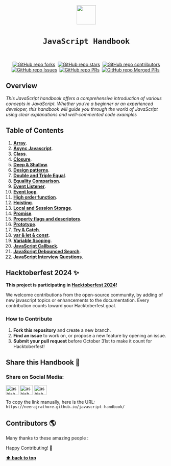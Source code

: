 <div align="center">
  <img height="60" src="https://img.icons8.com/color/344/javascript.png">
</div>

# <div align="center">`JavaScript Handbook`</div>

<br>
<div align="center">

[![GitHub repo forks](https://img.shields.io/github/forks/neerajrathore/javascript-handbook?style=flat&logo=github&logoColor=whitesmoke&label=Forks)](https://github.com/neerajrathore/javascript-handbook/network)&#160;
[![GitHub repo stars](https://img.shields.io/github/stars/neerajrathore/javascript-handbook?style=flat&logo=github&logoColor=whitesmoke&label=Stars)](https://github.com/neerajrathore/javascript-handbook/stargazers)&#160;
[![GitHub repo contributors](https://img.shields.io/github/contributors-anon/neerajrathore/javascript-handbook?style=flat&logo=github&logoColor=whitesmoke&label=Contributors)](https://github.com/neerajrathore/javascript-handbook/graphs/contributors)
[![GitHub repo Issues](https://img.shields.io/github/issues/neerajrathore/javascript-handbook?style=flat&logo=github&logoColor=red&label=Issues)](https://github.com/neerajrathore/javascript-handbook/issues)&#160;
[![GitHub repo PRs](https://img.shields.io/github/issues-pr/neerajrathore/javascript-handbook?style=flat&logo=github&logoColor=orange&label=PRs)](https://github.com/neerajrathore/javascript-handbook/pulls)&#160;
[![GitHub repo Merged PRs](https://img.shields.io/github/issues-search/neerajrathore/javascript-handbook?style=flat&logo=github&logoColor=green&label=Merged%20PRs&query=is%3Amerged)](https://github.com/neerajrathore/javascript-handbook/pulls?q=is%3Apr+is%3Amerged)&#160;

</div>

## Overview
*This JavaScript handbook offers a comprehensive introduction of various concepts in JavaScript. Whether you're a beginner or an experienced developer, this handbook will guide you through the world of JavaScript using clear explanations and well-commented code examples*

## Table of Contents
1. [**Array**](./array/README.md).
2. [**Async Javascript**](./async-javascript/README.md).
3. [**Class**](./class/README.md).
4. [**Closure**](./closure/README.md).
5. [**Deep & Shallow**](./deep-shallow/README.md).
6. [**Design patterns**](./design-patterns/README.md).
7. [**Double and Triple Equal**](./double-equal-and-triple-equal/README.md).
8. [**Equality Comparison**](./equality-comparison/README.md).
9. [**Event Listener**](./event-listeners/README.md).
10. [**Event loop**](./event-loop/README.md).
11. [**High order function**](./high-order-function/README.md).
12. [**Hoisting**](./hoisting/README.md).
13. [**Local and Session Storage**](./local-and-session-storage/README.md).
14. [**Promise**](./promise/README.md).
15. [**Property flags and descriptors**](./property-flags-and-descriptors/README.md).
16. [**Prototype**](./prototype/README.md).
17. [**Try & Catch**](./try-catch/README.md).
18. [**var & let & const**](./var-let-const/README.md).
19. [**Variable Scoping**](./variable-scoping/README.md).
20. [**JavaScript Callback**](./callback/README.md).
21. [**JavaScript Debounced Search**](./debouncing/README.md).
22. [**JavaScript Interview Questions**](./interview-questions/README.md).

## Hacktoberfest 2024 ✨

**This project is participating in [Hacktoberfest 2024](https://hacktoberfest.com/)!**

We welcome contributions from the open-source community, by adding of new javascript topics or enhancements to the documentation. Every contribution counts toward your Hacktoberfest goal.

### How to Contribute
1. **Fork this repository** and create a new branch.
2. **Find an issue** to work on, or propose a new feature by opening an issue.
3. **Submit your pull request** before October 31st to make it count for Hacktoberfest!

## Share this Handbook 📣

### Share on Social Media:
<a href="https://twitter.com/intent/tweet?url=https://neerajrathore.github.io/javascript-handbook/&text=Check%20out%20this%20JavaScript%20Handbook!%20#JavaScript" target="blank"><img align="center" src="https://raw.githubusercontent.com/rahuldkjain/github-profile-readme-generator/master/src/images/icons/Social/twitter.svg" alt="ashish_ash07" height="30" width="40" /></a>
<a href="https://www.linkedin.com/shareArticle?url=https://neerajrathore.github.io/javascript-handbook/&title=JavaScript%20Handbook" target="blank"><img align="center" src="https://raw.githubusercontent.com/rahuldkjain/github-profile-readme-generator/master/src/images/icons/Social/linked-in-alt.svg" alt="ashish_ash07" height="30" width="40" /></a>
<a href="https://www.facebook.com/sharer/sharer.php?u=https://neerajrathore.github.io/javascript-handbook/" target="blank"><img align="center" src="https://raw.githubusercontent.com/rahuldkjain/github-profile-readme-generator/master/src/images/icons/Social/facebook.svg" alt="ashish_ash07" height="30" width="40" /></a>

To copy the link manually, here is the URL:  
`https://neerajrathore.github.io/javascript-handbook/`

## Contributors 🌎

Many thanks to these amazing people :
<!-- readme: contributors -start -->
<!-- readme: contributors -end -->

Happy Contributing! 🚀

**[⬆ back to top](#table-of-contents)**
